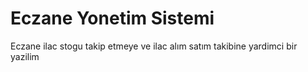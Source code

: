 # Eczane Yonetim Sistemi
 Eczane ilac stogu takip etmeye ve ilac alım satım takibine yardimci bir yazilim
